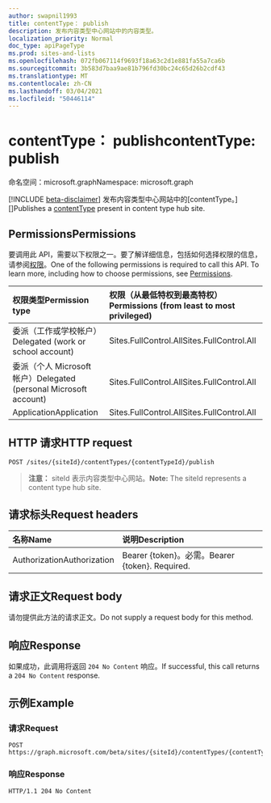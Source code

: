```yaml
---
author: swapnil1993
title: contentType： publish
description: 发布内容类型中心网站中的内容类型。
localization_priority: Normal
doc_type: apiPageType
ms.prod: sites-and-lists
ms.openlocfilehash: 072fb067114f9693f18a63c2d1e881fa55a7ca6b
ms.sourcegitcommit: 3b583d7baa9ae81b796fd30bc24c65d26b2cdf43
ms.translationtype: MT
ms.contentlocale: zh-CN
ms.lasthandoff: 03/04/2021
ms.locfileid: "50446114"
---
```

# <a name="contenttype-publish"></a><span data-ttu-id="131d6-103">contentType： publish</span><span class="sxs-lookup"><span data-stu-id="131d6-103">contentType: publish</span></span>
<span data-ttu-id="131d6-104">命名空间：microsoft.graph</span><span class="sxs-lookup"><span data-stu-id="131d6-104">Namespace: microsoft.graph</span></span>

[!INCLUDE [beta-disclaimer](../../includes/beta-disclaimer.md)]
<span data-ttu-id="131d6-105">发布内容类型中心网站中的[contentType。][]</span><span class="sxs-lookup"><span data-stu-id="131d6-105">Publishes a [contentType][] present in content type hub site.</span></span>

## <a name="permissions"></a><span data-ttu-id="131d6-106">Permissions</span><span class="sxs-lookup"><span data-stu-id="131d6-106">Permissions</span></span>

<span data-ttu-id="131d6-p101">要调用此 API，需要以下权限之一。要了解详细信息，包括如何选择权限的信息，请参阅[权限](/graph/permissions_reference.md)。</span><span class="sxs-lookup"><span data-stu-id="131d6-p101">One of the following permissions is required to call this API. To learn more, including how to choose permissions, see [Permissions](/graph/permissions_reference.md).</span></span>

|<span data-ttu-id="131d6-109">权限类型</span><span class="sxs-lookup"><span data-stu-id="131d6-109">Permission type</span></span>      | <span data-ttu-id="131d6-110">权限（从最低特权到最高特权）</span><span class="sxs-lookup"><span data-stu-id="131d6-110">Permissions (from least to most privileged)</span></span>              |
|:--------------------|:---------------------------------------------------------|
|<span data-ttu-id="131d6-111">委派（工作或学校帐户）</span><span class="sxs-lookup"><span data-stu-id="131d6-111">Delegated (work or school account)</span></span> | <span data-ttu-id="131d6-112">Sites.FullControl.All</span><span class="sxs-lookup"><span data-stu-id="131d6-112">Sites.FullControl.All</span></span>    |
|<span data-ttu-id="131d6-113">委派（个人 Microsoft 帐户）</span><span class="sxs-lookup"><span data-stu-id="131d6-113">Delegated (personal Microsoft account)</span></span> | <span data-ttu-id="131d6-114">Sites.FullControl.All</span><span class="sxs-lookup"><span data-stu-id="131d6-114">Sites.FullControl.All</span></span>    |
|<span data-ttu-id="131d6-115">Application</span><span class="sxs-lookup"><span data-stu-id="131d6-115">Application</span></span> | <span data-ttu-id="131d6-116">Sites.FullControl.All</span><span class="sxs-lookup"><span data-stu-id="131d6-116">Sites.FullControl.All</span></span> |

## <a name="http-request"></a><span data-ttu-id="131d6-117">HTTP 请求</span><span class="sxs-lookup"><span data-stu-id="131d6-117">HTTP request</span></span>

<!-- {
  "blockType": "ignored"
}
-->
```http
POST /sites/{siteId}/contentTypes/{contentTypeId}/publish
```

><span data-ttu-id="131d6-118">**注意：** siteId 表示内容类型中心网站。</span><span class="sxs-lookup"><span data-stu-id="131d6-118">**Note:** The siteId represents a content type hub site.</span></span>

## <a name="request-headers"></a><span data-ttu-id="131d6-119">请求标头</span><span class="sxs-lookup"><span data-stu-id="131d6-119">Request headers</span></span>
|<span data-ttu-id="131d6-120">名称</span><span class="sxs-lookup"><span data-stu-id="131d6-120">Name</span></span>|<span data-ttu-id="131d6-121">说明</span><span class="sxs-lookup"><span data-stu-id="131d6-121">Description</span></span>|
|:---|:---|
|<span data-ttu-id="131d6-122">Authorization</span><span class="sxs-lookup"><span data-stu-id="131d6-122">Authorization</span></span>|<span data-ttu-id="131d6-p102">Bearer {token}。必需。</span><span class="sxs-lookup"><span data-stu-id="131d6-p102">Bearer {token}. Required.</span></span>|

## <a name="request-body"></a><span data-ttu-id="131d6-125">请求正文</span><span class="sxs-lookup"><span data-stu-id="131d6-125">Request body</span></span>
<span data-ttu-id="131d6-126">请勿提供此方法的请求正文。</span><span class="sxs-lookup"><span data-stu-id="131d6-126">Do not supply a request body for this method.</span></span>

## <a name="response"></a><span data-ttu-id="131d6-127">响应</span><span class="sxs-lookup"><span data-stu-id="131d6-127">Response</span></span>
<span data-ttu-id="131d6-128">如果成功，此调用将返回 `204 No Content` 响应。</span><span class="sxs-lookup"><span data-stu-id="131d6-128">If successful, this call returns a `204 No Content` response.</span></span>

## <a name="example"></a><span data-ttu-id="131d6-129">示例</span><span class="sxs-lookup"><span data-stu-id="131d6-129">Example</span></span>

### <a name="request"></a><span data-ttu-id="131d6-130">请求</span><span class="sxs-lookup"><span data-stu-id="131d6-130">Request</span></span>
<!-- {
  "blockType": "request",
  "name": "contenttype_publish"
}
-->
```http
POST https://graph.microsoft.com/beta/sites/{siteId}/contentTypes/{contentTypeId}/publish
```

### <a name="response"></a><span data-ttu-id="131d6-131">响应</span><span class="sxs-lookup"><span data-stu-id="131d6-131">Response</span></span>

<!-- { "blockType": "response" } -->

```http
HTTP/1.1 204 No Content
```

[contentType]: ../resources/contentType.md
